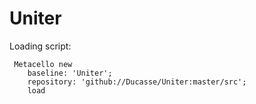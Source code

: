 
# Uniter

Loading script:

```smalltalk
 Metacello new
	baseline: 'Uniter';
	repository: 'github://Ducasse/Uniter:master/src';
	load
```
